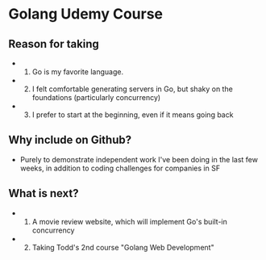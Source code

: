 # Golang Udemy Course

## Reason for taking
- 1) Go is my favorite language.
- 2) I felt comfortable generating servers in Go, but shaky on the foundations (particularly concurrency)
- 3) I prefer to start at the beginning, even if it means going back

## Why include on Github?
- Purely to demonstrate independent work I've been doing in the last few weeks, in addition to coding challenges for companies in SF 

## What is next?
- 1) A movie review website, which will implement Go's built-in concurrency
- 2) Taking Todd's 2nd course "Golang Web Development" 